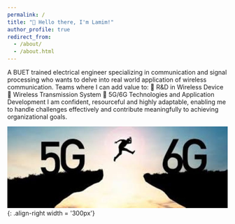 ```yaml
---
permalink: /
title: "🫡 Hello there, I'm Lamim!"
author_profile: true
redirect_from: 
  - /about/
  - /about.html
---
```


A BUET trained electrical engineer specializing in communication and signal processing who wants to delve into real world application of wireless communication. Teams where I can add value to:
 R&D in Wireless Device
 Wireless Transmission System
 5G/6G Technologies and Application Development
I am confident, resourceful and highly adaptable, enabling me to handle challenges effectively and contribute meaningfully to achieving organizational goals.

![The Arrival of 6G!](/images/hp_image1.jpg){: .align-right width = '300px'}
